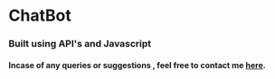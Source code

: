 # ChatBot

### Built using API's and Javascript

#### Incase of any queries or suggestions , feel free to contact me [here]().

